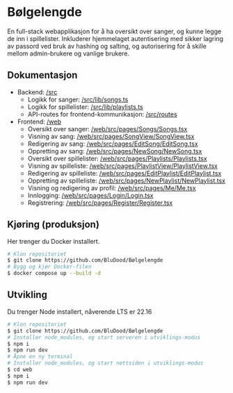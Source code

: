 # Bølgelengde

En full-stack webapplikasjon for å ha oversikt over sanger, og kunne legge de inn i spillelister. Inkluderer hjemmelaget autentisering med sikker lagring av passord ved bruk av hashing og salting, og autorisering for å skille mellom admin-brukere og vanlige brukere.

## Dokumentasjon

- Backend: [/src](./src)
  - Logikk for sanger: [/src/lib/songs.ts](./src/lib/songs.ts)
  - Logikk for spillelister: [/src/lib/playlists.ts](./src/lib/playlists.ts)
  - API-routes for frontend-kommunikasjon: [/src/routes](./src/routes)
- Frontend: [/web](./web)
  - Oversikt over sanger: [/web/src/pages/Songs/Songs.tsx](./web/src/pages/Songs/Songs.tsx)
  - Visning av sang: [/web/src/pages/SongView/SongView.tsx](./web/src/pages/SongView/SongView.tsx)
  - Redigering av sang: [/web/src/pages/EditSong/EditSong.tsx](./web/src/pages/EditSong/EditSong.tsx)
  - Oppretting av sang: [/web/src/pages/NewSong/NewSong.tsx](./web/src/pages/NewSong/NewSong.tsx)
  - Oversikt over spillelister: [/web/src/pages/Playlists/Playlists.tsx](./web/src/pages/Playlists/Playlists.tsx)
  - Visning av spilleliste: [/web/src/pages/PlaylistView/PlaylistView.tsx](./web/src/pages/PlaylistView/PlaylistView.tsx)
  - Redigering av spilleliste: [/web/src/pages/EditPlaylist/EditPlaylist.tsx](./web/src/pages/EditPlaylist/EditPlaylist.tsx)
  - Oppretting av spilleliste: [/web/src/pages/NewPlaylist/NewPlaylist.tsx](./web/src/pages/NewPlaylist/NewPlaylist.tsx)
  - Visning og redigering av profil: [/web/src/pages/Me/Me.tsx](./web/src/pages/Me/Me.tsx)
  - Innlogging: [/web/src/pages/Login/Login.tsx](./web/src/pages/Login/Login.tsx)
  - Registrering: [/web/src/pages/Register/Register.tsx](./web/src/pages/Register/Register.tsx)

## Kjøring (produksjon)

Her trenger du Docker installert.

```bash
# Klon repositoriet
$ git clone https://github.com/BluDood/Bølgelengde
# Bygg og kjør Docker-filen
$ docker compose up --build -d
```

## Utvikling

Du trenger Node installert, nåverende LTS er 22.16

```bash
# Klon repositoriet
$ git clone https://github.com/BluDood/Bølgelengde
# Installer node_modules, og start serveren i utviklings-modus
$ npm i
$ npm run dev
# Åpne en ny terminal
# Installer node_modules, og start nettsiden i utviklings-modus
$ cd web
$ npm i
$ npm run dev
```

